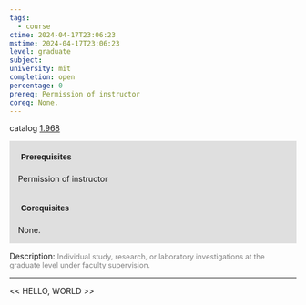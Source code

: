 ```yaml
---
tags:
  - course
ctime: 2024-04-17T23:06:23
mstime: 2024-04-17T23:06:23
level: graduate
subject: 
university: mit
completion: open
percentage: 0
prereq: Permission of instructor
coreq: None.
---
```


catalog [1.968](http://student.mit.edu/catalog/m1c.html#1.968)

<span style="display: block; padding: 15px; background-color: rgb(100, 100, 100, 0.2);"><font id="m_prereq312_0" style="display: block; font-family: Arial, sans-serif; font-weight: bold; padding: 5px">Prerequisites</font><br><span id="prereq312_0">Permission of instructor</span></span>
<span style="display: block; padding: 15px; background-color: rgb(100, 100, 100, 0.2);"><font id="m_coreq312_0" style="display: block; font-family: Arial, sans-serif; font-weight: bold; padding: 5px">Corequisites</font><br><span id="coreq312_0">None.</span></span>

<font style="">Description:</font>
<font style="color: grey; font-size: 0.8rem;">Individual study, research, or laboratory investigations at the graduate level under faculty supervision.</font>



---

<< HELLO, WORLD >>

